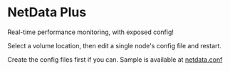 # NetData Plus

Real-time performance monitoring, with exposed config!

Select a volume location, then edit a single node's config file and restart.

Create the config files first if you can. Sample is available at [netdata.conf](https://gist.github.com/emcniece/94f525832d856533e7feffceec71b19c)